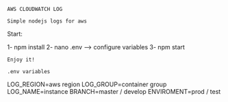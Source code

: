 ```AWS CLOUDWATCH LOG```

`Simple nodejs logs for aws`

Start:

1- npm install
2- nano .env --> configure variables
3- npm start

```Enjoy it!```

`.env variables`

LOG_REGION=aws region
LOG_GROUP=container group
LOG_NAME=instance
BRANCH=master / develop
ENVIROMENT=prod / test
